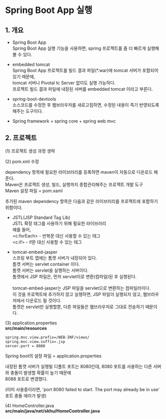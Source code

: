 # Spring Boot App 실행   
## 1. 개요     
- Spring Boot App  
Spring Boot App 실행 기능을 사용하면, spring 프로젝트를 좀 더 빠르게 실행해 볼 수 있다.    

- embedded tomcat   
Spring Boot App 프로젝트를 빌드 결과 파일(*.war)에 tomcat 서버가 포함되어 있기 때문에,   
tomcat 서버나 Pivotal tc Server 없이도 실행 가능하다.    
프로젝트 빌드 결과 파일에 내장된 서버를 embedded tomcat 이라고 부른다.    

- spring-boot-devtools          
소스코드를 수정한 후 웹브라우저를 새로고침하면, 수정된 내용이 즉기 반영되도록 해주는 도구이다.    
    
- Spring framework = spring core + spring web mvc   

## 2. 프로젝트   
(1) 프로젝트 생성 과정 생략  

(2) pom.xml 수정  

dependency 항목에 필요한 라이브러리를 등록하면 maven이 자동으로 다운로드 해준다.   
Maven은 프로젝트 생성, 빌드, 실행까지 종합관리해주는 프로젝트 개발 도구   
Maven 설정 파일 = pom.xaml  

추가된 maven dependency 항목은 다음과 같은 라이브러리를 프로젝트에 포함하기 위함이다.     

- JSTL(JSP Standard Tag Lib)    
JSTL 확장 태그를 사용하기 위해 필요한 라이브러리    
예를 들어,   
<c:forEach> - 반복문 대신 사용할 수 있는 태그    
<c:if> - if문 대신 사용할 수 있는 태그     

- tomcat-embed-jasper  
스프링 부트 앱에는 톰캣 서버가 내장되어 있다.    
톰캣 서버는 servlet container 이다.  
톰캣 서버는 servlet을 실행하는 서버이다.   
톰캣에서 JSP 파일은, 먼저 servlet이로 변환(컴파일)된 후 실행된다.  </br></br>
tomcat-embed-jasper는 JSP 파일을 servlet으로 변환하는 컴파일러이다.  
이 것을 프로젝트에 추가하지 않고 실행하면, JSP 파일이 실행되지 않고, 웹브라우저에서 다운로드 될 것이다.   
톰캣은 servlet만 실행할뿐, 다른 파일들은 웹브라우저로 그대로 전송하기 때문이다.  

(3) application.properties  
**src/main/resources**  
```
spring.mvc.view.prefix=/WEB-INF/views/
spring.mvc.view.suffix=.jsp
server.port = 8088
```
Spring boot의 설정 파일 = application.properties  

내장된 톰캣 서버가 실행될 디폴트 포트는 8080인데, 8080 포트를 사용하는 다른 서버와 충돌이 발생할 확률이 높기 때문에  
8088 포트로 변경했다.  

(이미 사용중이라면, 'port 8080 failed to start. The port may already be in use' 포트 충돌 에러가 발생)  

(4) HomeController.java  
**src/main/java/net/skhu/HomeController.java**  





























